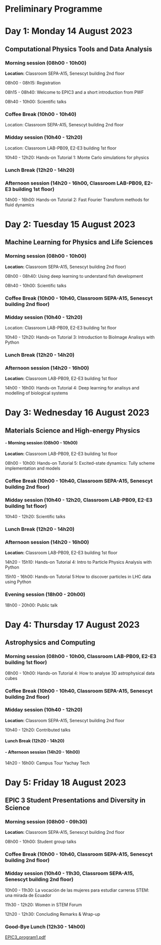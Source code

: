 # Preliminary Programme

# Day 1: Monday 14 August 2023
## Computational Physics Tools and Data Analysis

### Morning session (08h00 - 10h00)
**Location:** Classroom SEPA-A15, Senescyt building 2nd floor

08h00 - 08h15: Registration

08h15 - 08h40: Welcome to EPIC3 and a short introduction from PWF

08h40 - 10h00: Scientific talks

### Coffee Break (10h00 - 10h40)
Location: Classroom SEPA-A15, Senescyt building 2nd floor

### Midday session (10h40 - 12h20)
Location: Classroom LAB-PB09, E2-E3 building 1st floor

10h40 - 12h20: Hands-on Tutorial 1: Monte Carlo simulations for physics

### Lunch Break (12h20 - 14h20)

### Afternoon session (14h20 - 16h00, Classroom LAB-PB09, E2-E3 building 1st floor)
14h00 - 16h00: Hands-on Tutorial 2: Fast Fourier Transform methods for fluid dynamics


# Day 2: Tuesday 15 August 2023
## Machine Learning for Physics and Life Sciences

### Morning session (08h00 - 10h00)
**Location:** Classroom SEPA-A15, Senescyt building 2nd floor)

08h00 - 08h40: Using deep learning to understand fish development

08h40 - 10h00: Scientific talks

### Coffee Break (10h00 - 10h40, Classroom SEPA-A15, Senescyt building 2nd floor)

### Midday session (10h40 - 12h20)
Location: Classroom LAB-PB09, E2-E3 building 1st floor

10h40 - 12h20: Hands-on Tutorial 3: Introduction to BioImage Analisys with Python

### Lunch Break (12h20 - 14h20)

### Afternoon session (14h20 - 16h00)
**Location:** Classroom LAB-PB09, E2-E3 building 1st floor

14h00 - 16h00: Hands-on Tutorial 4: Deep learning for analisys and modelling of biological systems


# Day 3: Wednesday 16 August 2023
## Materials Science and High-energy Physics

#### - Morning session (08h00 - 10h00)
**Location:** Classroom LAB-PB09, E2-E3 building 1st floor

08h00 - 10h00: Hands-on Tutorial 5: Excited-state dynamics: Tully scheme implementation and models

### Coffee Break (10h00 - 10h40, Classroom SEPA-A15, Senescyt building 2nd floor)

### Midday session (10h40 - 12h20, Classroom LAB-PB09, E2-E3 building 1st floor)

10h40 - 12h20: Scientific talks

### Lunch Break (12h20 - 14h20)

### Afternoon session (14h20 - 16h00)
**Location:** Classroom LAB-PB09, E2-E3 building 1st floor

14h20 - 15h10: Hands-on Tutorial 4: Intro to Particle Physics Analysis with Python

15h10 - 16h00: Hands-on Tutorial 5:How to discover particles in LHC data using Python

### Evening session (18h00 - 20h00)
18h00 - 20h00: Public talk


# Day 4: Thursday 17 August 2023
## Astrophysics and Computing

### Morning session (08h00 - 10h00, Classroom LAB-PB09, E2-E3 building 1st floor)

08h00 - 10h00: Hands-on Tutorial 4: How to analyse 3D astrophysical data cubes

### Coffee Break (10h00 - 10h40, Classroom SEPA-A15, Senescyt building 2nd floor)

### Midday session (10h40 - 12h20)
**Location:** Classroom SEPA-A15, Senescyt building 2nd floor

10h40 - 12h20: Contributed talks

#### Lunch Break (12h20 - 14h20)

#### - Afternoon session (14h20 - 16h00)

14h20 - 16h00: Campus Tour Yachay Tech


# Day 5: Friday 18 August 2023

## EPIC 3 Student Presentations and Diversity in Science

### Morning session (08h00 - 09h30)
**Location:** Classroom SEPA-A15, Senescyt building 2nd floor

08h00 - 10h00: Student group talks

### Coffee Break (10h00 - 10h40, Classroom SEPA-A15, Senescyt building 2nd floor)

### Midday session (10h40 - 11h30, Classroom SEPA-A15, Senescyt building 2nd floor)

10h00 - 11h30: La vocación de las mujeres para estudiar carreras STEM: una mirada de Ecuador

11h30 - 12h20: Women in STEM Forum

12h20 - 12h30: Concluding Remarks & Wrap-up

### Good-Bye Lunch (12h30 - 14h00)

[EPIC3_program1.pdf](https://github.com/ciencialatitud0/EPIC_3/files/12175115/EPIC3_program1.pdf)

